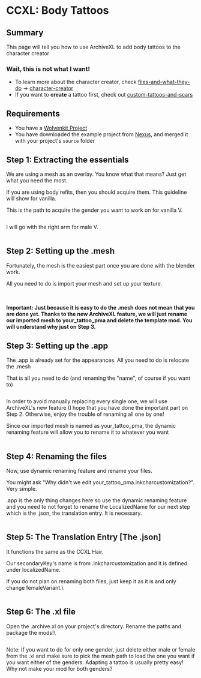 # CCXL: Body Tattoos



## Summary

This page will tell you how to use ArchiveXL to add body tattoos to the character creator

### Wait, this is not what I want!

* To learn more about the character creator, check [files-and-what-they-do](../../../files-and-what-they-do/ "mention") -> [character-creator](../../../files-and-what-they-do/character-creator/ "mention")
* If you want to **create** a tattoo first, check out [custom-tattoos-and-scars](../../../../modding-guides/npcs/custom-tattoos-and-scars/ "mention")

## Requirements

* You have a [Wolvenkit Project](https://app.gitbook.com/s/-MP_ozZVx2gRZUPXkd4r/wolvenkit-app/usage/wolvenkit-projects)
* You have downloaded the example project from [Nexus](https://www.nexusmods.com/cyberpunk2077/mods/19903/), and merged it with your project's `source` folder

## Step 1: Extracting the essentials

We are using a mesh as an overlay. You know what that means? Just get what you need the most.

If you are using body refits, then you should acquire them. This guideline will show for vanilla.



This is the path to acquire the gender you want to work on for vanilla V.

<figure><img src="../../../../.gitbook/assets/image.png" alt=""><figcaption></figcaption></figure>

I will go with the right arm for male V.

<figure><img src="../../../../.gitbook/assets/image (1).png" alt=""><figcaption></figcaption></figure>



## Step 2: Setting up the .mesh

Fortunately, the mesh is the easiest part once you are done with the blender work.

All you need to do is import your mesh and set up your texture.

<figure><img src="../../../../.gitbook/assets/image (3).png" alt=""><figcaption></figcaption></figure>

<div align="left"><figure><img src="../../../../.gitbook/assets/image (6).png" alt=""><figcaption></figcaption></figure></div>

#### Important: Just because it is easy to do the .mesh does not mean that you are done yet. Thanks to the new ArchiveXL feature, we will just rename our imported mesh to your\_tattoo\_pma and delete the template mod. You will understand why just on Step 3.



## Step 3: Setting up the .app

The .app is already set for the appearances. All you need to do is relocate the .mesh

That is all you need to do (and renaming the "name", of course if you want to)

<figure><img src="../../../../.gitbook/assets/image (7).png" alt=""><figcaption></figcaption></figure>

In order to avoid manually replacing every single one, we will use ArchiveXL's new feature (I hope that you have done the important part on Step 2. Otherwise, enjoy the trouble of renaming all one by one!

Since our imported mesh is named as your\_tattoo\_pma, the dynamic renaming feature will allow you to rename it to whatever you want

<figure><img src="../../../../.gitbook/assets/image (9).png" alt=""><figcaption></figcaption></figure>



## Step 4: Renaming the files

Now, use dynamic renaming feature and rename your files.

You might ask "Why didn't we edit your\_tattoo\_pma.inkcharcustomization?". Very simple.

.app is the only thing changes here so use the dynamic renaming feature and you need to not forget to rename the LocalizedName for our next step which is the .json, the translation entry. It is necessary.

<figure><img src="../../../../.gitbook/assets/image (11).png" alt=""><figcaption></figcaption></figure>



## Step 5: The Translation Entry \[The .json]

It functions the same as the CCXL Hair.

Our secondaryKey's name is from .inkcharcustomization and it is defined under localizedName.

If you do not plan on renaming both files, just keep it as it is and only change femaleVariant.\


<figure><img src="../../../../.gitbook/assets/image (12).png" alt=""><figcaption></figcaption></figure>



## Step 6: The .xl file

Open the .archive.xl on your project's directory. Rename the paths and package the mods!\


<figure><img src="../../../../.gitbook/assets/image (13).png" alt=""><figcaption></figcaption></figure>

Note: If you want to do for only one gender, just delete either male or female from the .xl and make sure to pick the mesh path to load the one you want if you want either of the genders. Adapting a tattoo is usually pretty easy! Why not make your mod for both genders?
